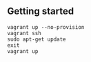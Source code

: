 Getting started
---------------

    vagrant up --no-provision
    vagrant ssh
    sudo apt-get update
    exit
    vagrant up
